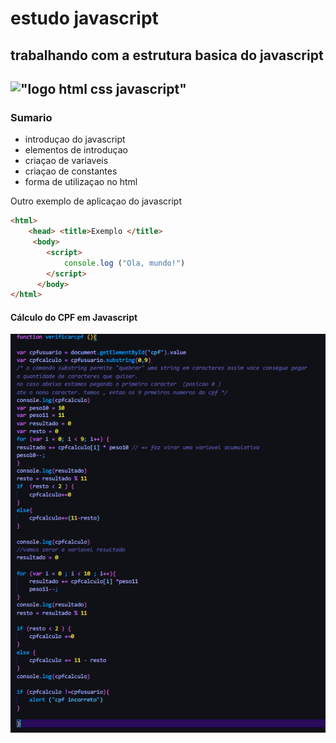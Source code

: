 # estudo javascript

## trabalhando com a estrutura basica do javascript

## !["logo html  css javascript"](https://encrypted-tbn0.gstatic.com/images?q=tbn:ANd9GcTHtXPuoNJ29lNZ3k1u-WBJHxxI7tPmc8PnKw&usqp=CAU)

### Sumario

- introduçao do javascript
- elementos de introduçao
- criaçao de variaveis
- criaçao de constantes
- forma de utilizaçao no html

Outro exemplo de aplicaçao do javascript

```html
<html>
    <head> <title>Exemplo </title>
     <body>
        <script>
            console.log ("Ola, mundo!")
        </script>
      </body>
</html>


```

#### Cálculo do CPF em Javascript

!["Código do calculo do CPF"](img/cpf.png)
